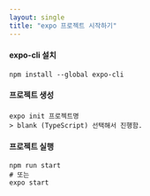```yaml
---
layout: single
title: "expo 프로젝트 시작하기"
---
```


#### expo-cli 설치

```
npm install --global expo-cli
```

#### 프로젝트 생성

```
expo init 프로젝트명
> blank (TypeScript) 선택해서 진행함.
```

#### 프로젝트 실행

```
npm run start
# 또는
expo start
```
